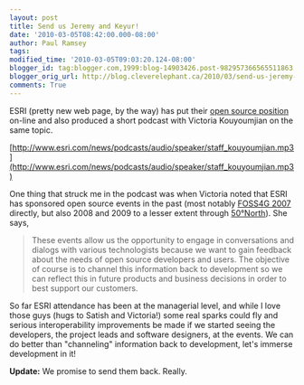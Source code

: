 ```yaml
---
layout: post
title: Send us Jeremy and Keyur!
date: '2010-03-05T08:42:00.000-08:00'
author: Paul Ramsey
tags: 
modified_time: '2010-03-05T09:03:20.124-08:00'
blogger_id: tag:blogger.com,1999:blog-14903426.post-982957366565511863
blogger_orig_url: http://blog.cleverelephant.ca/2010/03/send-us-jeremy-and-keyur.html
comments: True
---
```


ESRI (pretty new web page, by the way) has put their [open source position](http://www.esri.com/technology-topics/open-source/index.html) on-line and also produced a short podcast with Victoria Kouyoumjian on the same topic.

[http://www.esri.com/news/podcasts/audio/speaker/staff_kouyoumjian.mp3](http://www.esri.com/news/podcasts/audio/speaker/staff_kouyoumjian.mp3)

One thing that struck me in the podcast was when Victoria noted that ESRI has sponsored open source events in the past (most notably [FOSS4G 2007](http://2007.foss4g.org/) directly, but also 2008 and 2009 to a lesser extent through [50&deg;North](http://52north.org/)). She says, 

> These events allow us the opportunity to engage in conversations and dialogs with various technologists because we want to gain feedback about the needs of open source developers and users.  The objective of course is to channel this information back to development so we can reflect this in future products and business decisions in order to best support our customers.

So far ESRI attendance has been at the managerial level, and while I love those guys (hugs to Satish and Victoria!) some real sparks could fly and serious interoperability improvements be made if we started seeing the developers, the project leads and software designers, at the events. We can do better than "channeling" information back to development, let's immerse development in it!

**Update:** We promise to send them back. Really.

